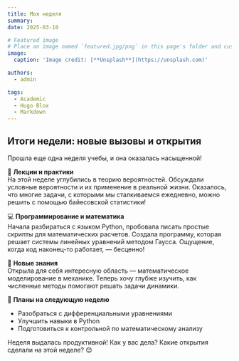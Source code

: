 ```yaml
---
title: Моя неделя
summary: 
date: 2025-03-10

# Featured image
# Place an image named `featured.jpg/png` in this page's folder and customize its options here.
image:
  caption: 'Image credit: [**Unsplash**](https://unsplash.com)'

authors:
  - admin

tags:
  - Academic
  - Hugo Blox
  - Markdown
---
```


## Итоги недели: новые вызовы и открытия  

Прошла еще одна неделя учебы, и она оказалась насыщенной!  

📌 **Лекции и практики**  
На этой неделе углубились в теорию вероятностей. Обсуждали условные вероятности и их применение в реальной жизни. Оказалось, что многие задачи, с которыми мы сталкиваемся ежедневно, можно решить с помощью байесовской статистики!  

💻 **Программирование и математика**  
Начала разбираться с языком Python, пробовала писать простые скрипты для математических расчетов. Создала программу, которая решает системы линейных уравнений методом Гаусса. Ощущение, когда код наконец-то работает, — бесценно!  

🚀 **Новые знания**  
Открыла для себя интересную область — математическое моделирование в механике. Теперь хочу глубже изучить, как численные методы помогают решать задачи динамики.  

🎯 **Планы на следующую неделю**  
- Разобраться с дифференциальными уравнениями  
- Улучшить навыки в Python  
- Подготовиться к контрольной по математическому анализу  

Неделя выдалась продуктивной! Как у вас дела? Какие открытия сделали на этой неделе? 😊  
